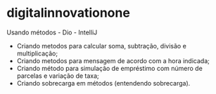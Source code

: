 # digitalinnovationone
Usando métodos - Dio - IntelliJ
- Criando metodos para calcular soma, subtração, divisão e multiplicação;
- Criando metodos para mensagem de acordo com a hora indicada;
- Criando método para simulação de empréstimo com número de parcelas e variação de taxa;
- Criando  sobrecarga em métodos (entendendo sobrecarga).
